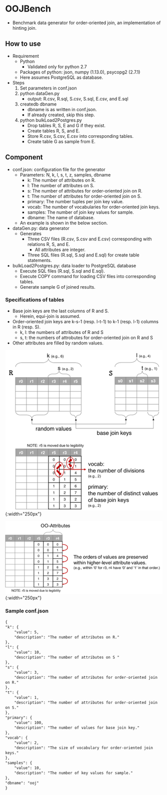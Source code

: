 # OOJBench

- Benchmark data generator for order-oriented join, an implementation of hinting join.


## How to use
- Requirement
	- Python
		- Validated only for python 2.7
	- Packages of python: json, numpy (1.13.0), psycopg2 (2.7.1)
	- Here assumes PostgreSQL as database.
- Steps
	1. Set parameters in conf.json 
	1. python dataGen.py
		- output: R.csv, R.sql, S.csv, S.sql, E.csv, and E.sql
	1. createdb dbname
		- dbname is as written in conf.json.
		- If already created, skip this step.
	1. python bulkLoad2Postgres.py
		- Drop tables R, S, E and G if they exist.
		- Create tables R, S, and E.
		- Store R.csv, S.csv, E.csv into corresponding tables.
		- Create table G as sample from E.


## Component
- conf.json: configuration file for the generator
	- Parameters: N, k, l, s, t, z, samples, dbname
		- k: The number of attributes on R.
		- l: The number of attributes on S.
		- s: The number of attributes for order-oriented join on R.
		- t: The number of attributes for order-oriented join on S.
		- primary: The number tuples per join key value.
		- vocab: The number of vocabularies for order-oriented join keys.
		- samples: The number of join key values for sample.
		- dbname: The name of database.
	- An example is shown in the below section.
- dataGen.py: data generator
	- Generates
		- Three CSV files (R.csv, S.csv and E.csv) corresponding with relations R, S, and E.
			- All attributes are integer.
		- Three SQL files (R.sql, S.sql and E.sql) for create table statements.
- bulkLoad2Postgres.py: data loader to PostgreSQL database
	- Execute SQL files (R.sql, S.sql and E.sql).
	- Execute COPY command for loading CSV files into corresponding tables.
	- Generate sample G of joined results.


### Specifications of tables
- Base join keys are the last columns of R and S.
	- Herein, equi-join is assumed.
- Order-oriented join keys are k-s-1 (resp. l-t-1) to k-1 (resp. l-1) columns in R (resp. S).
	- k, l: the numbers of attributes of R and S
	- s, t: the numbers of attrobutes for order-oriented join on R and S
- Other attributes are filled by random values.

![Drawing parameters](imgs/drawing.png){:width="250px"}

![Drawing parameters](imgs/drawing2.png){:width="250px"}


### Sample conf.json
```
{
"k": {
	"value": 5,
	"description": "The number of attributes on R."
},
"l": {
	"value": 10,
	"description": "The number of attributes on S "
},
"s": {
	"value": 3,
	"description": "The number of attributes for order-oriented join on R."
},
"t": {
	"value": 1,
	"description": "The number of attributes for order-oriented join on S."
},
"primary": {
	"value": 100,
	"description": "The number of values for base join key."
},
"vocab": {
	"value": 2,
	"description": "The size of vocabulary for order-oriented join keys."
},
"samples": {
	"value": 10,
	"description": "The number of key values for sample."
},
"dbname": "ooj"
}
```



